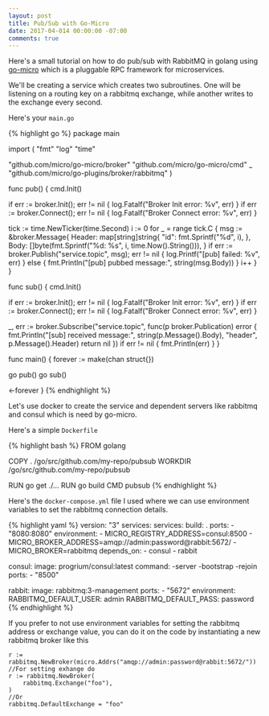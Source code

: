 ```yaml
---
layout: post
title: Pub/Sub with Go-Micro
date: 2017-04-014 00:00:00 -07:00
comments: true
---
```


Here's a small tutorial on how to do pub/sub with RabbitMQ in golang using [go-micro](https://github.com/micro/go-micro) which is a pluggable RPC framework for microservices.

We'll be creating a service which creates two subroutines. One will be listening on a routing key on a rabbitmq exchange, while another writes to the exchange every second.

Here's your `main.go`

{% highlight go %}
package main

import (
  "fmt"
  "log"
  "time"

  "github.com/micro/go-micro/broker"
  "github.com/micro/go-micro/cmd"
  _ "github.com/micro/go-plugins/broker/rabbitmq"
)

func pub() {
  cmd.Init()

  if err := broker.Init(); err != nil {
    log.Fatalf("Broker Init error: %v", err)
  }
  if err := broker.Connect(); err != nil {
    log.Fatalf("Broker Connect error: %v", err)
  }

  tick := time.NewTicker(time.Second)
  i := 0
  for _ = range tick.C {
    msg := &broker.Message{
      Header: map[string]string{
        "id": fmt.Sprintf("%d", i),
      },
      Body: []byte(fmt.Sprintf("%d: %s", i, time.Now().String())),
    }
    if err := broker.Publish("service.topic", msg); err != nil {
      log.Printf("[pub] failed: %v", err)
    } else {
      fmt.Println("[pub] pubbed message:", string(msg.Body))
    }
    i++
  }
}

func sub() {
  cmd.Init()

  if err := broker.Init(); err != nil {
    log.Fatalf("Broker Init error: %v", err)
  }
  if err := broker.Connect(); err != nil {
    log.Fatalf("Broker Connect error: %v", err)
  }

  _, err := broker.Subscribe("service.topic", func(p broker.Publication) error {
    fmt.Println("[sub] received message:", string(p.Message().Body), "header", p.Message().Header)
    return nil
  })
  if err != nil {
    fmt.Println(err)
  }
}

func main() {
  forever := make(chan struct{})

  go pub()
  go sub()

  <-forever
}
{% endhighlight %}

Let's use docker to create the service and dependent servers like rabbitmq and consul which is need by go-micro.

Here's a simple `Dockerfile`

{% highlight bash %}
FROM golang

COPY . /go/src/github.com/my-repo/pubsub
WORKDIR /go/src/github.com/my-repo/pubsub

RUN go get ./...
RUN go build
CMD pubsub
{% endhighlight %}

Here's the `docker-compose.yml` file I used where we can use environment variables to set the rabbitmq connection details.

{% highlight yaml %}
version: "3"
services:
  services:
    build: .
    ports:
      - "8080:8080"
    environment:
      - MICRO_REGISTRY_ADDRESS=consul:8500
      - MICRO_BROKER_ADDRESS=amqp://admin:password@rabbit:5672/
      - MICRO_BROKER=rabbitmq
    depends_on:
      - consul
      - rabbit

  consul:
    image: progrium/consul:latest
    command: -server -bootstrap -rejoin
    ports:
      - "8500"

  rabbit:
    image: rabbitmq:3-management
    ports:
      - "5672"
    environment:
      RABBITMQ_DEFAULT_USER: admin
      RABBITMQ_DEFAULT_PASS: password
{% endhighlight %}

If you prefer to not use environment variables for setting the rabbitmq address or exchange value, you can do it on the code by instantiating a new rabbitmq broker like this

```
r := rabbitmq.NewBroker(micro.Addrs("amqp://admin:password@rabbit:5672/"))
//For setting exhange do
r := rabbitmq.NewBroker(
    rabbitmq.Exchange("foo"),
)
//Or
rabbitmq.DefaultExchange = "foo"
```
